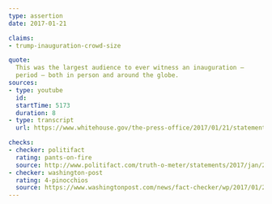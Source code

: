 ```yaml
---
type: assertion
date: 2017-01-21

claims:
- trump-inauguration-crowd-size

quote:
  This was the largest audience to ever witness an inauguration —
  period — both in person and around the globe.
sources:
- type: youtube
  id:
  startTime: 5173
  duration: 8
- type: transcript
  url: https://www.whitehouse.gov/the-press-office/2017/01/21/statement-press-secretary-sean-spicer

checks:
- checker: politifact
  rating: pants-on-fire
  source: http://www.politifact.com/truth-o-meter/statements/2017/jan/21/sean-spicer/trump-had-biggest-inaugural-crowd-ever-metrics-don/
- checker: washington-post
  rating: 4-pinocchios
  source: https://www.washingtonpost.com/news/fact-checker/wp/2017/01/22/spicer-earns-four-pinocchios-for-a-series-of-false-claims-on-inauguration-crowd-size/
---
```

